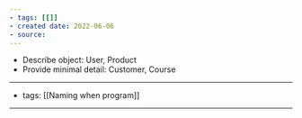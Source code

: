 ```yaml
---
- tags: [[]]
- created date: 2022-06-06
- source: 
---
```


- Describe object: User, Product
- Provide minimal detail: Customer, Course


---
- tags: [[Naming when program]]
---